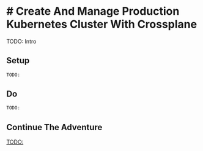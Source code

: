 # # Create And Manage Production Kubernetes Cluster With Crossplane

TODO: Intro

## Setup

```bash
TODO:
```

## Do

```bash
TODO:
```

## Continue The Adventure

[TODO:](TODO:)
